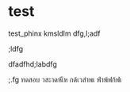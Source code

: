 # test
test_phinx
kmsldlm
dfg,l;adf

;ldfg

dfadfhd;labdfg

;.fg ทดสอบ 
วสะาดห้เิห
กด้เวสำพเ
ฟำพ้ฟก้ฟเ
